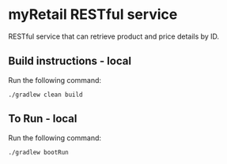 # myRetail RESTful service

RESTful service that can retrieve product and price details by ID. 


## Build instructions - local

Run the following command:

```
./gradlew clean build
```

## To Run - local

Run the following command:

```
./gradlew bootRun
```


